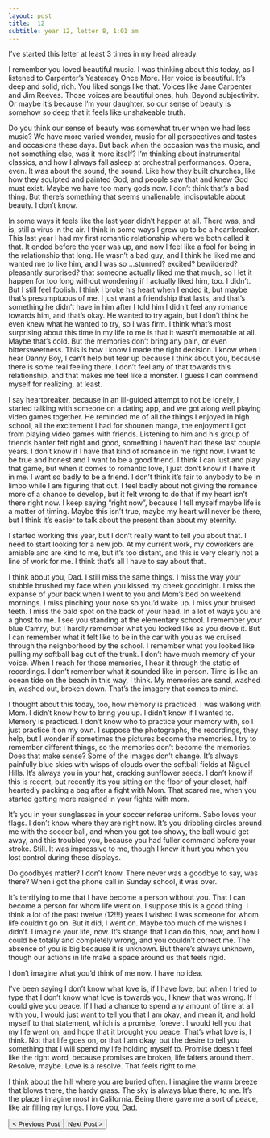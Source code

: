 ```yaml
---
layout: post
title:  12
subtitle: year 12, letter 8, 1:01 am
---
```

I’ve started this letter at least 3 times in my head already.

I remember you loved beautiful music. I was thinking about this today, as I listened to Carpenter’s Yesterday Once More. Her voice is beautiful. It’s deep and solid, rich. You liked songs like that. Voices like Jane Carpenter and Jim Reeves. Those voices are beautiful ones, huh. Beyond subjectivity. Or maybe it’s because I’m your daughter, so our sense of beauty is somehow so deep that it feels like unshakeable truth.

Do you think our sense of beauty was somewhat truer when we had less music? We have more varied wonder, music for all perspectives and tastes and occasions these days. But back when the occasion was the music, and not something else, was it more itself? I’m thinking about instrumental classics, and how I always fall asleep at orchestral performances. Opera, even. It was about the sound, the sound. Like how they built churches, like how they sculpted and painted God, and people saw that and knew God must exist. Maybe we have too many gods now. I don’t think that’s a bad thing. But there’s something that seems unalienable, indisputable about beauty. I don’t know.

In some ways it feels like the last year didn’t happen at all. There was, and is, still a virus in the air. I think in some ways I grew up to be a heartbreaker. This last year I had my first romantic relationship where we both called it that. It ended before the year was up, and now I feel like a fool for being in the relationship that long. He wasn’t a bad guy, and I think he liked me and wanted me to like him, and I was so …stunned? excited? bewildered? pleasantly surprised? that someone actually liked me that much, so I let it happen for too long without wondering if I actually liked him, too. I didn’t. But I still feel foolish. I think I broke his heart when I ended it, but maybe that’s presumptuous of me. I just want a friendship that lasts, and that’s something he didn’t have in him after I told him I didn’t feel any romance towards him, and that’s okay. He wanted to try again, but I don’t think he even knew what he wanted to try, so I was firm. I think what’s most surprising about this time in my life to me is that it wasn’t memorable at all. Maybe that’s cold. But the memories don’t bring any pain, or even bittersweetness. This is how I know I made the right decision. I know when I hear Danny Boy, I can’t help but tear up because I think about you, because there is some real feeling there. I don’t feel any of that towards this relationship, and that makes me feel like a monster. I guess I can commend myself for realizing, at least.

I say heartbreaker, because in an ill-guided attempt to not be lonely, I started talking with someone on a dating app, and we got along well playing video games together. He reminded me of all the things I enjoyed in high school, all the excitement I had for shounen manga, the enjoyment I got from playing video games with friends. Listening to him and his group of friends banter felt right and good, something I haven’t had these last couple years. I don’t know if I have that kind of romance in me right now. I want to be true and honest and I want to be a good friend. I think I can lust and play that game, but when it comes to romantic love, I just don’t know if I have it in me. I want so badly to be a friend. I don’t think it’s fair to anybody to be in limbo while I am figuring that out. I feel badly about not giving the romance more of a chance to develop, but it felt wrong to do that if my heart isn’t there right now. I keep saying “right now”, because I tell myself maybe life is a matter of timing. Maybe this isn’t true, maybe my heart will never be there, but I think it’s easier to talk about the present than about my eternity.

I started working this year, but I don’t really want to tell you about that. I need to start looking for a new job. At my current work, my coworkers are amiable and are kind to me, but it’s too distant, and this is very clearly not a line of work for me. I think that’s all I have to say about that.

I think about you, Dad. I still miss the same things. I miss the way your stubble brushed my face when you kissed my cheek goodnight. I miss the expanse of your back when I went to you and Mom’s bed on weekend mornings. I miss pinching your nose so you’d wake up. I miss your bruised teeth. I miss the bald spot on the back of your head. In a lot of ways you are a ghost to me. I see you standing at the elementary school. I remember your blue Camry, but I hardly remember what you looked like as you drove it. But I can remember what it felt like to be in the car with you as we cruised through the neighborhood by the school. I remember what you looked like pulling my softball bag out of the trunk. I don’t have much memory of your voice. When I reach for those memories, I hear it through the static of recordings. I don’t remember what it sounded like in person. Time is like an ocean tide on the beach in this way, I think. My memories are sand, washed in, washed out, broken down. That’s the imagery that comes to mind.

I thought about this today, too, how memory is practiced. I was walking with Mom. I didn’t know how to bring you up. I didn’t know if I wanted to. Memory is practiced. I don’t know who to practice your memory with, so I just practice it on my own. I suppose the photographs, the recordings, they help, but I wonder if sometimes the pictures become the memories. I try to remember different things, so the memories don’t become the memories. Does that make sense? Some of the images don’t change. It’s always painfully blue skies with wisps of clouds over the softball fields at Niguel Hills. It’s always you in your hat, cracking sunflower seeds. I don’t know if this is recent, but recently it’s you sitting on the floor of your closet, half-heartedly packing a bag after a fight with Mom. That scared me, when you started getting more resigned in your fights with mom.

It’s you in your sunglasses in your soccer referee uniform. Sabo loves your flags. I don’t know where they are right now. It’s you dribbling circles around me with the soccer ball, and when you got too showy, the ball would get away, and this troubled you, because you had fuller command before your stroke. Still. It was impressive to me, though I knew it hurt you when you lost control during these displays.

Do goodbyes matter? I don’t know. There never was a goodbye to say, was there? When i got the phone call in Sunday school, it was over.

It’s terrifying to me that I have become a person without you. That I can become a person for whom life went on. I suppose this is a good thing. I think a lot of the past twelve (12!!!) years I wished I was someone for whom life couldn’t go on. But it did, I went on. Maybe too much of me wishes I didn’t. I imagine your life, now. It’s strange that I can do this, now, and how I could be totally and completely wrong, and you couldn’t correct me. The absence of you is big because it is unknown. But there’s always unknown, though our actions in life make a space around us that feels rigid.

I don’t imagine what you’d think of me now. I have no idea.

I’ve been saying I don’t know what love is, if I have love, but when I tried to type that I don’t know what love is towards you, I knew that was wrong. If I could give you peace. If I had a chance to spend any amount of time at all with you, I would just want to tell you that I am okay, and mean it, and hold myself to that statement, which is a promise, forever. I would tell you that my life went on, and hope that it brought you peace. That’s what love is, I think. Not that life goes on, or that I am okay, but the desire to tell you something that I will spend my life holding myself to. Promise doesn’t feel like the right word, because promises are broken, life falters around them. Resolve, maybe. Love is a resolve. That feels right to me.

I think about the hill where you are buried often. I imagine the warm breeze that blows there, the hardy grass. The sky is always blue there, to me. It’s the place I imagine most in California. Being there gave me a sort of peace, like air filling my lungs. I love you, Dad.

<button class="prev" onclick="window.location.href = '/2020/04/27/red-string.html';"> < Previous Post</button><button class="next" onclick="window.location.href = '/2021/05/26/cicada-days.html';">Next Post > </button>
